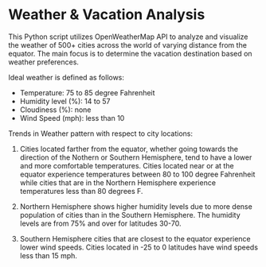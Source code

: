 # Weather & Vacation Analysis 

This Python script utilizes OpenWeatherMap API to analyze and visualize the weather of 500+ cities across the world of varying distance from the equator. The main focus is to determine the vacation destination based on weather preferences. 

Ideal weather is defined as follows:

- Temperature: 75 to 85 degree Fahrenheit
- Humidity level (%): 14 to 57
- Cloudiness (%): none
- Wind Speed (mph): less than 10

Trends in Weather pattern with respect to city locations:

1. Cities located farther from the equator, whether going towards the direction of the Nothern or Southern Hemisphere, tend to have a lower and more comfortable temperatures. Cities located near or at the equator experience temperatures between 80 to 100 degree Fahrenheit while cities that are in the Northern Hemisphere experience temperatures less than 80 degrees F.

2. Northern Hemisphere shows higher humidity levels due to more dense population of cities than in the Southern Hemisphere. The humidity levels are from 75% and over for latitudes 30-70. 

3. Southern Hemisphere cities that are closest to the equator experience lower wind speeds. Cities located in -25 to 0 latitudes have wind speeds less than 15 mph. 